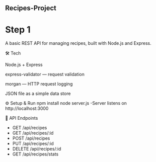 ## Recipes-Project
# Step 1
A basic REST API for managing recipes, built with Node.js and Express.


🛠 Tech

Node.js + Express

express-validator — request validation

morgan — HTTP request logging

JSON file as a simple data store

⚙️ Setup & Run
      npm install
      node server.js
      -Server listens on http://localhost:3000

🧭 API Endpoints
- GET /api/recipes
- GET /api/recipes/:id
- POST /api/recipes
- PUT /api/recipes/:id
- DELETE /api/recipes/:id
- GET /api/recipes/stats
